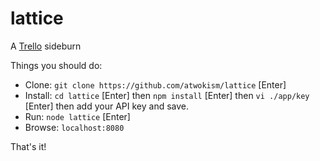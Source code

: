 # lattice

A [Trello](http://www.trello.com) sideburn

Things you should do:

  * Clone:
    `git clone https://github.com/atwokism/lattice` [Enter]
  * Install:
    `cd lattice` [Enter] then
    `npm install` [Enter] then
    `vi ./app/key` [Enter] then add your API key and save.
  * Run:
    `node lattice` [Enter]
  * Browse:
    `localhost:8080`

That's it!
